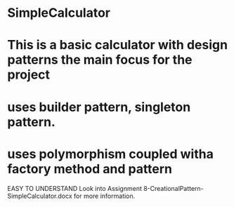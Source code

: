 # SimpleCalculator
# This is a basic calculator with design patterns the main focus for the project
# uses builder pattern, singleton pattern.
# uses polymorphism coupled witha factory method and pattern
EASY TO UNDERSTAND
Look into Assignment 8-CreationalPattern-SimpleCalculator.docx for more information. 
